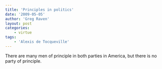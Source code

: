 ```yaml
---
title: 'Principles in politics'
date: '2009-05-05'
author: 'Greg Raven'
layout: post
categories:
    - virtue
tags:
    - 'Alexis de Tocqueville'
---
```


There are many men of principle in both parties in America, but there is no party of principle.